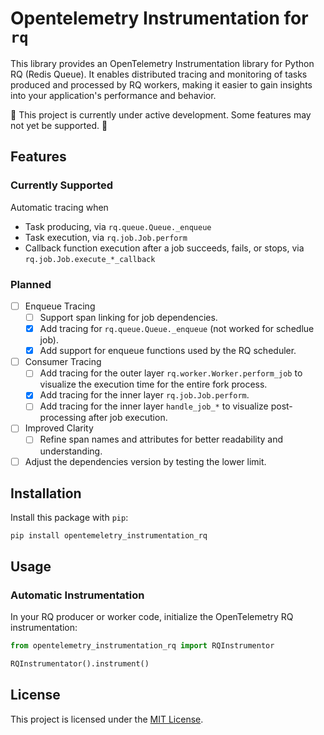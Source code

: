 # Opentelemetry Instrumentation for `rq`
This library provides an OpenTelemetry Instrumentation library for Python RQ (Redis Queue). It enables distributed tracing and monitoring of tasks produced and processed by RQ workers, making it easier to gain insights into your application's performance and behavior.

🚧 This project is currently under active development. Some features may not yet be supported. 🚧

## Features
### Currently Supported
Automatic tracing when
* Task producing, via `rq.queue.Queue._enqueue`
* Task execution, via `rq.job.Job.perform`
* Callback function execution after a job succeeds, fails, or stops, via `rq.job.Job.execute_*_callback`

### Planned
- [ ] Enqueue Tracing
    - [ ] Support span linking for job dependencies.
    - [x] Add tracing for `rq.queue.Queue._enqueue` (not worked for schedlue job).
    - [x] Add support for enqueue functions used by the RQ scheduler.
- [ ] Consumer Tracing
    - [ ] Add tracing for the outer layer `rq.worker.Worker.perform_job` to visualize the execution time for the entire fork process.
    - [x] Add tracing for the inner layer `rq.job.Job.perform`.
    - [ ] Add tracing for the inner layer `handle_job_*`  to visualize post-processing after job execution.
- [ ] Improved Clarity
    - [ ] Refine span names and attributes for better readability and understanding.
- [ ] Adjust the dependencies version by testing the lower limit.

## Installation
Install this package with `pip`:
```
pip install opentemeletry_instrumentation_rq
```

## Usage
### Automatic Instrumentation
In your RQ producer or worker code, initialize the OpenTelemetry RQ instrumentation:
```python
from opentelemetry_instrumentation_rq import RQInstrumentor

RQInstrumentator().instrument()
```

## License
This project is licensed under the [MIT License](./LICENSE).
